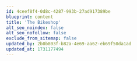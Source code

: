 ```yaml
---
id: 4ceef8f4-0d8c-4287-993b-27ad917389be
blueprint: content
title: 'The Bikeshop'
alt_seo_noindex: false
alt_seo_nofollow: false
exclude_from_sitemap: false
updated_by: 2b0b803f-b82a-4e69-aa62-eb69f50da1ad
updated_at: 1731177494
---
```

